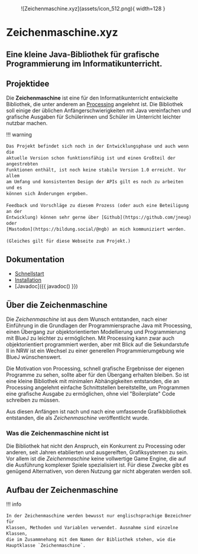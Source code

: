 <figure markdown>
  ![Zeichenmaschine.xyz](assets/icon_512.png){ width=128 }
</figure>

<h1 class="title">Zeichenmaschine.xyz</h1>
<h2 class="subtitle">Eine kleine Java-Bibliothek für grafische Programmierung im 
Informatikunterricht.</h2>

## Projektidee

Die **Zeichenmaschine** ist eine für den Informatikunterricht entwickelte
Bibliothek, die unter anderem an [Processing](https://processing.org/) angelehnt
ist. Die Bibliothek soll einige der üblichen Anfängerschwierigkeiten mit Java
vereinfachen und grafische Ausgaben für Schülerinnen und Schüler im Unterricht
leichter nutzbar machen.

!!! warning

	Das Projekt befindet sich noch in der Entwicklungsphase und auch wenn die 
	aktuelle Version schon funktionsfähig ist und einen Großteil der angestrebten 
	Funktionen enthält, ist noch keine stabile Version 1.0 erreicht. Vor allem 
	am Umfang und konsistenten Design der APIs gilt es noch zu arbeiten und es 
	können sich Änderungen ergeben.

	Feedback und Vorschläge zu diesem Prozess (oder auch eine Beteiligung an der 
	Entwicklung) können sehr gerne über [Github](https://github.com/jneug) oder 
	[Mastodon](https://bildung.social/@ngb) an mich kommuniziert werden.
	
	(Gleiches gilt für diese Webseite zum Projekt.)

## Dokumentation

* [Schnellstart](schnellstart.md)
* [Installation](installation.md)
* [Javadoc]({{ javadoc() }})

## Über die Zeichenmaschine

Die _Zeichenmaschine_ ist aus dem Wunsch entstanden, nach einer Einführung in
die Grundlagen der Programmiersprache Java mit Processing, einen Übergang zur
objektorientierten Modellierung und Programmierung mit BlueJ zu leichter zu
ermöglichen. Mit Processing kann zwar auch objektorientiert programmiert werden,
aber mit Blick auf die Sekundarstufe II in NRW ist ein Wechsel zu einer
generellen Programmierumgebung wie BlueJ wünschenswert.

Die Motivation von Processing, schnell grafische Ergebnisse der eigenen
Programme zu sehen, sollte aber für den Übergang erhalten bleiben. So ist eine
kleine Bibliothek mit minimalen Abhängigkeiten entstanden, die an Processing
angelehnt einfache Schnittstellen bereitstellte, um Programmen eine grafische
Ausgabe zu ermöglichen, ohne viel "Boilerplate" Code schreiben zu müssen.

Aus diesen Anfängen ist nach und nach eine umfassende Grafikbibliothek
entstanden, die als _Zeichenmaschine_ veröffentlicht wurde.

### Was die Zeichenmaschine nicht ist

Die Bibliothek hat nicht den Anspruch, ein Konkurrent zu Processing oder
anderen, seit Jahren etablierten und ausgereiften, Grafiksystemen zu sein. Vor
allem ist die _Zeichenmaschine_ keine vollwertige Game Engine, die auf die
Ausführung komplexer Spiele spezialisiert ist. Für diese Zwecke gibt es genügend
Alternativen, von deren Nutzung gar nicht abgeraten werden soll.

## Aufbau der Zeichenmaschine 

!!! info

	In der Zeichenmaschine werden bewusst nur englischsprachige Bezeichner für 
	Klassen, Methoden und Variablen verwendet. Ausnahme sind einzelne Klassen,
	die im Zusammnehang mit dem Namen der Bibliothek stehen, wie die
	Hauptklasse `Zeichenmaschine`.

